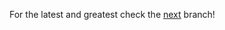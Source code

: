 For the latest and greatest check the [next](https://github.com/MaximeHeckel/blog.maximeheckel.com/tree/next) branch!
